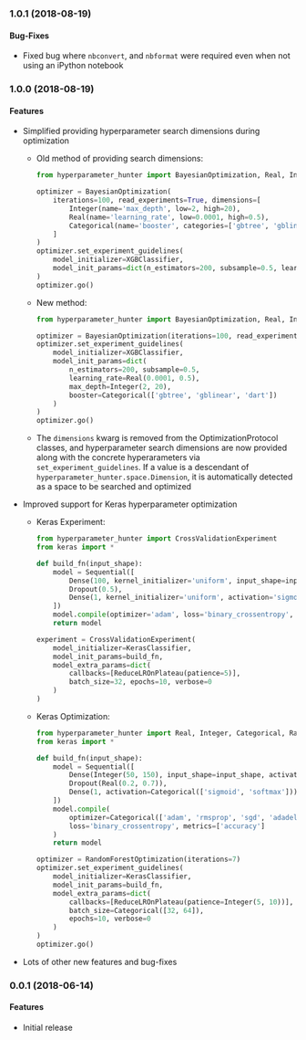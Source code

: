 <a name="1.0.1"></a>
### 1.0.1 (2018-08-19)

#### Bug-Fixes
* Fixed bug where `nbconvert`, and `nbformat` were required even when not using an iPython notebook

<a name="1.0.0"></a>
### 1.0.0 (2018-08-19)

#### Features
* Simplified providing hyperparameter search dimensions during optimization
    * Old method of providing search dimensions:

        ```python
        from hyperparameter_hunter import BayesianOptimization, Real, Integer, Categorical

        optimizer = BayesianOptimization(
            iterations=100, read_experiments=True, dimensions=[
                Integer(name='max_depth', low=2, high=20),
                Real(name='learning_rate', low=0.0001, high=0.5),
                Categorical(name='booster', categories=['gbtree', 'gblinear', 'dart'])
            ]
        )
        optimizer.set_experiment_guidelines(
            model_initializer=XGBClassifier,
            model_init_params=dict(n_estimators=200, subsample=0.5, learning_rate=0.1)
        )
        optimizer.go()
        ```
    * New method:

        ```python
        from hyperparameter_hunter import BayesianOptimization, Real, Integer, Categorical

        optimizer = BayesianOptimization(iterations=100, read_experiments=True)
        optimizer.set_experiment_guidelines(
            model_initializer=XGBClassifier,
            model_init_params=dict(
                n_estimators=200, subsample=0.5,
                learning_rate=Real(0.0001, 0.5),
                max_depth=Integer(2, 20),
                booster=Categorical(['gbtree', 'gblinear', 'dart'])
            )
        )
        optimizer.go()
        ```
    * The `dimensions` kwarg is removed from the OptimizationProtocol classes, and hyperparameter search dimensions are now provided along with the concrete hyperarameters via `set_experiment_guidelines`. If a value is a descendant of `hyperparameter_hunter.space.Dimension`, it is automatically detected as a space to be searched and optimized
* Improved support for Keras hyperparameter optimization
    * Keras Experiment:

        ```python
        from hyperparameter_hunter import CrossValidationExperiment
        from keras import *

        def build_fn(input_shape):
            model = Sequential([
                Dense(100, kernel_initializer='uniform', input_shape=input_shape, activation='relu'),
                Dropout(0.5),
                Dense(1, kernel_initializer='uniform', activation='sigmoid')
            ])
            model.compile(optimizer='adam', loss='binary_crossentropy', metrics=['accuracy'])
            return model

        experiment = CrossValidationExperiment(
            model_initializer=KerasClassifier,
            model_init_params=build_fn,
            model_extra_params=dict(
                callbacks=[ReduceLROnPlateau(patience=5)],
                batch_size=32, epochs=10, verbose=0
            )
        )
        ```
    * Keras Optimization:

        ```python
        from hyperparameter_hunter import Real, Integer, Categorical, RandomForestOptimization
        from keras import *

        def build_fn(input_shape):
            model = Sequential([
                Dense(Integer(50, 150), input_shape=input_shape, activation='relu'),
                Dropout(Real(0.2, 0.7)),
                Dense(1, activation=Categorical(['sigmoid', 'softmax']))
            ])
            model.compile(
                optimizer=Categorical(['adam', 'rmsprop', 'sgd', 'adadelta']),
                loss='binary_crossentropy', metrics=['accuracy']
            )
            return model

        optimizer = RandomForestOptimization(iterations=7)
        optimizer.set_experiment_guidelines(
            model_initializer=KerasClassifier,
            model_init_params=build_fn,
            model_extra_params=dict(
                callbacks=[ReduceLROnPlateau(patience=Integer(5, 10))],
                batch_size=Categorical([32, 64]),
                epochs=10, verbose=0
            )
        )
        optimizer.go()
        ```
* Lots of other new features and bug-fixes

<a name="0.0.1"></a>
### 0.0.1 (2018-06-14)

#### Features
* Initial release